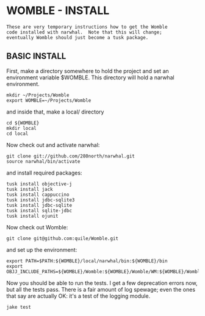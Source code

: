 WOMBLE - INSTALL
================

    These are very temporary instructions how to get the Womble
    code installed with narwhal.  Note that this will change;
    eventually Womble should just become a tusk package.

BASIC INSTALL
-------------

First, make a directory somewhere to hold the project and set 
an environment variable $WOMBLE.  This directory will
hold a narwhal environment.

    mkdir ~/Projects/Womble
    export WOMBLE=~/Projects/Womble

and inside that, make a local/ directory

    cd ${WOMBLE}
    mkdir local
    cd local

Now check out and activate narwhal:

    git clone git://github.com/280north/narwhal.git
    source narwhal/bin/activate

and install required packages:

    tusk install objective-j
    tusk install jack
    tusk install cappuccino
    tusk install jdbc-sqlite3
    tusk install jdbc-sqlite
    tusk install sqlite-jdbc
    tusk install ojunit

Now check out Womble:

    git clone git@github.com:quile/Womble.git

and set up the environment:

    export PATH=$PATH:${WOMBLE}/local/narwhal/bin:${WOMBLE}/bin
    export OBJJ_INCLUDE_PATHS=${WOMBLE}/Womble:${WOMBLE}/Womble/WM:${WOMBLE}/Womble/t

Now you should be able to run the tests.  I get a few deprecation errors now, but
all the tests pass.  There is a fair amount of log spewage;  even the ones that
say <ERROR> are actually OK: it's a test of the logging module.

    jake test
